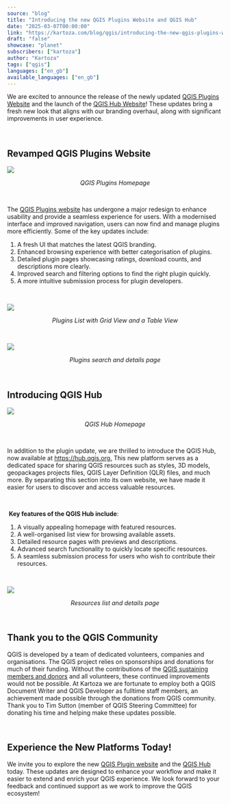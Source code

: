 ```yaml
---
source: "blog"
title: "Introducing the new QGIS Plugins Website and QGIS Hub"
date: "2025-03-07T00:00:00"
link: "https://kartoza.com/blog/qgis/introducing-the-new-qgis-plugins-website-and-qgis-hub"
draft: "false"
showcase: "planet"
subscribers: ["kartoza"]
author: "Kartoza"
tags: ["qgis"]
languages: ["en_gb"]
available_languages: ["en_gb"]
---
```


<div class="ql-editor read-mode"><p>We are excited to announce the release of the newly updated <a href="https://plugins.qgis.org" rel="noopener noreferrer">QGIS Plugins Website</a> and the launch of the <a href="https://hub.qgis.org" rel="noopener noreferrer">QGIS Hub Website</a>! These updates bring a fresh new look that aligns with our branding overhaul, along with significant improvements in user experience.</p><p><br/></p><h2>Revamped QGIS Plugins Website</h2><p><img src="/img/subscribers/kartoza/introducing-the-new-qgis-plugins-website-and-qgis-hub/T0r39En.gif"/></p><p style="text-align: center;"><em>QGIS Plugins Homepage</em></p><p style="text-align: center;"><br/></p><p>The <a href="https://plugins.qgis.org/" rel="noopener noreferrer">QGIS Plugins website</a> has undergone a major redesign to enhance usability and provide a seamless experience for users. With a modernised interface and improved navigation, users can now find and manage plugins more efficiently. Some of the key updates include:</p><ol><li><span class="ql-ui" contenteditable="false"></span>A fresh UI that matches the latest QGIS branding.</li><li><span class="ql-ui" contenteditable="false"></span>Enhanced browsing experience with better categorisation of plugins.</li><li><span class="ql-ui" contenteditable="false"></span>Detailed plugin pages showcasing ratings, download counts, and descriptions more clearly.</li><li><span class="ql-ui" contenteditable="false"></span>Improved search and filtering options to find the right plugin quickly.</li><li><span class="ql-ui" contenteditable="false"></span>A more intuitive submission process for plugin developers.</li></ol><p><br/></p><p><img src="/img/subscribers/kartoza/introducing-the-new-qgis-plugins-website-and-qgis-hub/cAxGJZk.gif"/></p><p style="text-align: center;"><em>Plugins List with Grid View and a Table View</em></p><p><br/></p><p><img src="/img/subscribers/kartoza/introducing-the-new-qgis-plugins-website-and-qgis-hub/Lkd1nIV.gif"/></p><p style="text-align: center;"><em>Plugins search and details page</em></p><p><br/></p><h2>Introducing QGIS Hub</h2><p><img src="/img/subscribers/kartoza/introducing-the-new-qgis-plugins-website-and-qgis-hub/3Us35Vm.gif"/></p><p style="text-align: center;"><em>QGIS Hub Homepage</em></p><p><br/></p><p>In addition to the plugin update, we are thrilled to introduce the QGIS Hub, now available at <a href="https://hub.qgis.org" rel="noopener noreferrer">https://hub.qgis.org.</a> This new platform serves as a dedicated space for sharing QGIS resources such as styles, 3D models, geopackages projects files, QGIS Layer Definition (QLR) files, and much more. By separating this section into its own website, we have made it easier for users to discover and access valuable resources.</p><p><br/></p><p> <strong>Key features of the QGIS Hub include</strong>:</p><ol><li><span class="ql-ui" contenteditable="false"></span>A visually appealing homepage with featured resources.</li><li><span class="ql-ui" contenteditable="false"></span>A well-organised list view for browsing available assets.</li><li><span class="ql-ui" contenteditable="false"></span>Detailed resource pages with previews and descriptions.</li><li><span class="ql-ui" contenteditable="false"></span>Advanced search functionality to quickly locate specific resources.</li><li><span class="ql-ui" contenteditable="false"></span>A seamless submission process for users who wish to contribute their resources.</li></ol><p><br/></p><p><img src="/img/subscribers/kartoza/introducing-the-new-qgis-plugins-website-and-qgis-hub/zZGA5FE.gif"/></p><p style="text-align: center;"><em>Resources list and details page</em></p><p><br/></p><h2>Thank you to the QGIS Community</h2><p>QGIS is developed by a team of dedicated volunteers, companies and organisations. The QGIS project relies on sponsorships and donations for much of their funding. Without the contributions of the <a href="https://qgis.org/funding/membership/members/" rel="noopener noreferrer">QGIS sustaining members and donors</a> and all volunteers, these continued improvements would not be possible. At Kartoza we are fortunate to employ both a QGIS Document Writer and QGIS Developer as fulltime staff members, an achievement made possible through the donations from QGIS community. Thank you to Tim Sutton (member of QGIS Steering Committee) for donating his time and helping make these updates possible.</p><p><br/></p><h2>Experience the New Platforms Today!</h2><p>We invite you to explore the new <a href="https://plugins.qgis.org/" rel="noopener noreferrer">QGIS Plugin website</a> and the <a href="https://hub.qgis.org" rel="noopener noreferrer">QGIS Hub</a> today. These updates are designed to enhance your workflow and make it easier to extend and enrich your QGIS experience. We look forward to your feedback and continued support as we work to improve the QGIS ecosystem!</p></div>
